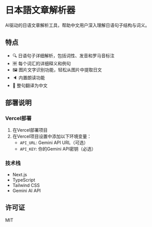 # 日本語文章解析器

AI驱动的日语文章解析工具，帮助中文用户深入理解日语句子结构与词义。

## 特点

- 🔍 日语句子详细解析，包括词性、发音和罗马音标注
- 🈸 每个词汇的详细释义和例句
- 🖼️ 图片文字识别功能，轻松从图片中提取日文
- 🔈 内置朗读功能
- 🔄 整句翻译为中文


## 部署说明


### Vercel部署

1. 在Vercel部署项目
2. 在Vercel项目设置中添加以下环境变量：
   - `API_URL`: Gemini API URL（可选）
   - `API_KEY`: 你的Gemini API密钥（必选）

### 技术栈

- Next.js
- TypeScript
- Tailwind CSS
- Gemini AI API

## 许可证

MIT
